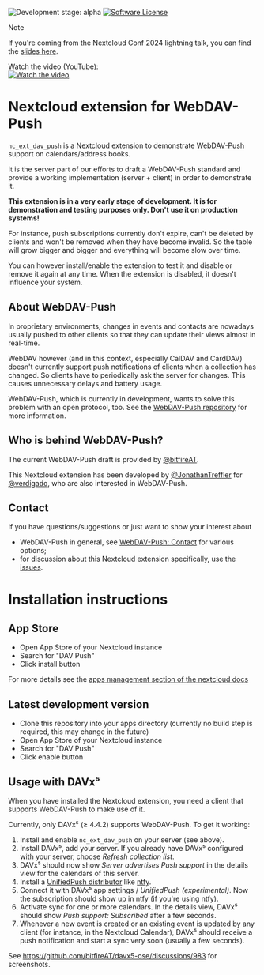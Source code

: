 ![Development stage: alpha](https://img.shields.io/badge/development%20stage-preview-blue)
[![Software License](https://img.shields.io/badge/license-AGPL-brightgreen.svg)](LICENSE)

> [!NOTE]  
> If you're coming from the Nextcloud Conf 2024 lightning talk, you can find the [slides here](https://cloud.bitfire.at/s/WoPZaEnC9tmNxa6).

Watch the video (YouTube):  
[![Watch the video](https://img.youtube.com/vi/XQ2jhqbDL6M/hqdefault.jpg)](https://youtu.be/XQ2jhqbDL6M)


# Nextcloud extension for WebDAV-Push

`nc_ext_dav_push` is a [Nextcloud](https://github.com/nextcloud/server) extension to demonstrate [WebDAV-Push](https://github.com/bitfireAT/webdav-push/) support on calendars/address books.

It is the server part of our efforts to draft a WebDAV-Push standard and provide a working implementation (server + client) in order to demonstrate it.

**This extension is in a very early stage of development. It is for demonstration and testing purposes only. Don't use it on production systems!**

For instance, push subscriptions currently don't expire, can't be deleted by clients and won't be removed when they have become invalid. So the table will grow bigger and bigger and everything will become slow over time.

You can however install/enable the extension to test it and disable or remove it again at any time. When the extension is disabled, it doesn't influence your system.


## About WebDAV-Push

In proprietary environments, changes in events and contacts are nowadays usually pushed to other clients so that they can update their views almost in real-time.

WebDAV however (and in this context, especially CalDAV and CardDAV) doesn't currently support push notifications of clients when a collection has changed. So clients have to periodically ask the server for changes. This causes unnecessary delays and battery usage.

WebDAV-Push, which is currently in development, wants to solve this problem with an open protocol, too. See the [WebDAV-Push repository](https://github.com/bitfireAT/webdav-push/) for more information.


## Who is behind WebDAV-Push?

The current WebDAV-Push draft is provided by [@bitfireAT](https://github.com/bitfireAT).

This Nextcloud extension has been developed by [@JonathanTreffler](https://github.com/JonathanTreffler) for [@verdigado](https://github.com/verdigado), who are also interested in WebDAV-Push.


## Contact

If you have questions/suggestions or just want to show your interest about

- WebDAV-Push in general, see [WebDAV-Push: Contact](https://github.com/bitfireAT/webdav-push/#contact) for various options;
- for discussion about this Nextcloud extension specifically, use the [issues](https://github.com/bitfireAT/nc_ext_dav_push/issues).


# Installation instructions

## App Store
- Open App Store of your Nextcloud instance
- Search for "DAV Push"
- Click install button

For more details see the [apps management section of the nextcloud docs](https://docs.nextcloud.com/server/stable/admin_manual/apps_management.html)

## Latest development version
- Clone this repository into your apps directory (currently no build step is required, this may change in the future)
- Open App Store of your Nextcloud instance
- Search for "DAV Push"
- Click enable button

## Usage with DAVx⁵

When you have installed the Nextcloud extension, you need a client that supports WebDAV-Push to make use of it.

Currently, only DAVx⁵ (≥ 4.4.2) supports WebDAV-Push. To get it working:

1. Install and enable `nc_ext_dav_push` on your server (see above).
2. Install DAVx⁵, add your server. If you already have DAVx⁵ configured with your server, choose _Refresh collection list_.
3. DAVx⁵ should now show _Server advertises Push support_ in the details view for the calendars of this server.
4. Install a [UnifiedPush distributor](https://unifiedpush.org/users/distributors/) like [ntfy](https://ntfy.sh/).
5. Connect it with DAVx⁵ app settings / _UnifiedPush (experimental)_. Now the subscription should show up in ntfy (if you're using ntfy).
6. Activate sync for one or more calendars. In the details view, DAVx⁵ should show _Push support: Subscribed_ after a few seconds.
7. Whenever a new event is created or an existing event is updated by any client (for instance, in the Nextcloud Calendar), DAVx⁵ should receive a push notification and start a sync very soon (usually a few seconds).

See https://github.com/bitfireAT/davx5-ose/discussions/983 for screenshots.

